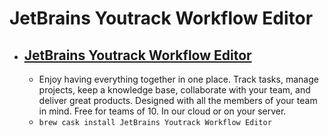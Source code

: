 # JetBrains Youtrack Workflow Editor
- [JetBrains Youtrack Workflow Editor](https://www.jetbrains.com/youtrack/download/get_youtrack.html#materials=workflow-editor)
  - 
  - Enjoy having everything together in one place. Track tasks, manage projects, keep a knowledge base, collaborate with your team, and deliver great products. Designed with all the members of your team in mind. Free for teams of 10. In our cloud or on your server.
  - `brew cask install JetBrains Youtrack Workflow Editor`
